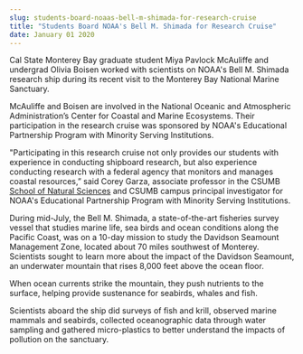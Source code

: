 ```yaml
---
slug: students-board-noaas-bell-m-shimada-for-research-cruise
title: "Students Board NOAA's Bell M. Shimada for Research Cruise"
date: January 01 2020
---
```


<p>Cal State Monterey Bay graduate student Miya Pavlock McAuliffe and undergrad Olivia Boisen worked with scientists on NOAA's Bell M. Shimada research ship during its recent visit to the Monterey Bay National Marine Sanctuary.</p><p>McAuliffe and Boisen are involved in the National Oceanic and Atmospheric Administration’s Center for Coastal and Marine Ecosystems. Their participation in the research cruise was sponsored by NOAA's Educational Partnership Program with Minority Serving Institutions.</p><p>"Participating in this research cruise not only provides our students with experience in conducting shipboard research, but also experience conducting research with a federal agency that monitors and manages coastal resources,” said Corey Garza, associate professor in the CSUMB <a href="/sns">School of Natural Sciences</a> and CSUMB campus principal investigator for NOAA's Educational Partnership Program with Minority Serving Institutions.</p><p>During mid-July, the Bell M. Shimada, a  state-of-the-art fisheries survey vessel that studies marine life, sea birds and ocean conditions along the Pacific Coast, was on a 10-day mission to study the Davidson Seamount Management Zone, located about 70 miles southwest of Monterey.  Scientists sought to learn more about the impact of the Davidson Seamount, an underwater mountain that rises 8,000 feet above the ocean floor.</p><p>When ocean currents strike the mountain, they push nutrients to the surface, helping provide sustenance for seabirds, whales and fish.</p><p>Scientists aboard the ship did surveys of fish and krill, observed marine mammals and seabirds, collected oceanographic data through water sampling and gathered micro-plastics to better understand the impacts of pollution on the sanctuary.</p>
